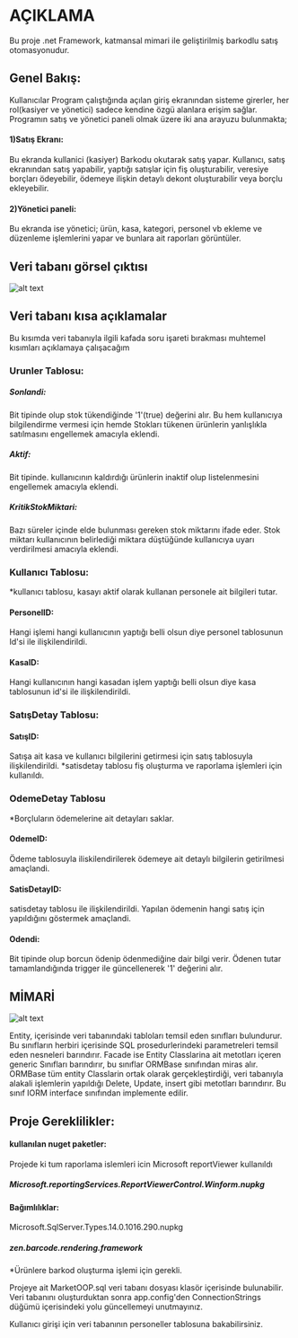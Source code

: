 # AÇIKLAMA
Bu proje .net Framework, katmansal mimari ile geliştirilmiş barkodlu satış otomasyonudur.
## Genel Bakış:
Kullanıcılar Program çalıştığında açılan giriş ekranından sisteme girerler, her rol(kasiyer ve yönetici)
sadece kendine özgü alanlara erişim sağlar.
Programın satış ve yönetici paneli olmak üzere iki ana arayuzu bulunmakta;
#### 1)Satış Ekranı: 
Bu ekranda kullanici (kasiyer) Barkodu okutarak satış yapar.
Kullanıcı, satış ekranından satış yapabilir, yaptığı satışlar için fiş oluşturabilir, veresiye borçları ödeyebilir, ödemeye ilişkin detaylı dekont oluşturabilir veya borçlu ekleyebilir.
#### 2)Yönetici paneli:
Bu ekranda ise yönetici; ürün, kasa, kategori, personel vb ekleme ve düzenleme işlemlerini yapar ve bunlara ait raporları görüntüler.
## Veri tabanı görsel çıktısı
![alt text](https://github.com/Qwerty21122/MarketOOP/blob/master/MarketOOP.png?raw=true)

## Veri tabanı kısa açıklamalar
Bu kısımda veri tabanıyla ilgili kafada soru işareti bırakması muhtemel kısımları açıklamaya çalışacağım
### Urunler Tablosu:
##### Sonlandi:
Bit tipinde olup stok tükendiğinde '1'(true) değerini alır. Bu hem kullanıcıya bilgilendirme vermesi için hemde Stokları tükenen ürünlerin yanlışlıkla satılmasını engellemek amacıyla eklendi.
##### Aktif:
Bit tipinde. kullanıcının kaldırdığı ürünlerin inaktif olup listelenmesini engellemek amacıyla eklendi.
##### KritikStokMiktari:
Bazı süreler içinde elde bulunması gereken stok miktarını ifade eder. Stok miktarı kullanıcının belirlediği miktara düştüğünde kullanıcıya uyarı verdirilmesi amacıyla eklendi.
### Kullanıcı Tablosu:
*kullanıcı tablosu, kasayı aktif olarak kullanan personele ait bilgileri tutar.
#### PersonelID:
Hangi işlemi hangi kullanıcının yaptığı belli olsun diye personel tablosunun Id'si ile ilişkilendirildi.
#### KasaID:
Hangi kullanıcının hangi kasadan işlem yaptığı belli olsun diye kasa tablosunun id'si ile ilişkilendirildi.
### SatışDetay Tablosu:
#### SatışID:
Satışa ait kasa ve kullanıcı bilgilerini getirmesi için satış tablosuyla ilişkilendirildi.
*satisdetay tablosu fiş oluşturma ve raporlama işlemleri için kullanıldı.
### OdemeDetay Tablosu
*Borçluların ödemelerine ait detayları saklar.
#### OdemeID:
Ödeme tablosuyla iliskilendirilerek ödemeye ait detaylı bilgilerin getirilmesi amaçlandi.
#### SatisDetayID:
satisdetay tablosu ile ilişkilendirildi. Yapılan ödemenin hangi satış için yapıldığını göstermek amaçlandi.
#### Odendi:
Bit tipinde olup borcun ödenip ödenmediğine dair bilgi verir. Ödenen tutar tamamlandığında trigger ile güncellenerek '1' değerini alır.

## MİMARİ 

![alt text](https://github.com/Qwerty21122/MarketOOP/blob/master/Mimari.jpg?raw=true)

Entity, içerisinde veri tabanındaki tabloları temsil eden sınıfları bulundurur. Bu sınıfların herbiri içerisinde SQL prosedurlerindeki parametreleri temsil eden nesneleri barındırır.
Facade ise Entity Classlarina ait metotları içeren generic Sınıfları barındırır, bu sınıflar ORMBase sınıfından miras alır.
ORMBase tüm entity Classlarin ortak olarak gerçekleştirdiği, veri tabanıyla alakali işlemlerin yapıldığı Delete, Update, insert gibi metotları barındırır. Bu sınıf IORM interface sınıfından implemente edilir.
## Proje Gereklilikler:
#### kullanılan nuget paketler:
Projede ki tum raporlama islemleri icin Microsoft reportViewer kullanıldı
##### Microsoft.reportingServices.ReportViewerControl.Winform.nupkg
#### Bağımlılıklar:
Microsoft.SqlServer.Types.14.0.1016.290.nupkg
 ##### zen.barcode.rendering.framework 
 *Ürünlere barkod oluşturma işlemi için gerekli.

Projeye ait MarketOOP.sql veri tabanı dosyası klasör içerisinde bulunabilir.
Veri tabanını oluşturduktan sonra app.config'den ConnectionStrings düğümü içerisindeki yolu güncellemeyi unutmayınız.

Kullanıcı girişi için veri tabanının personeller tablosuna bakabilirsiniz.

